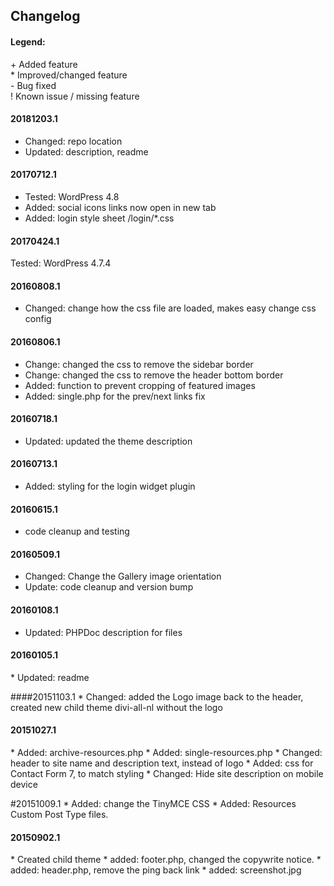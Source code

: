 ## Changelog

#### Legend:
  \+ Added feature   
  \* Improved/changed feature   
  \- Bug fixed   
  ! Known issue / missing feature   

#### 20181203.1
* Changed: repo location
* Updated: description, readme

#### 20170712.1
* Tested: WordPress 4.8
* Added: social icons links now open in new tab
* Added: login style sheet 
  		/login/*.css


#### 20170424.1
Tested: WordPress 4.7.4

#### 20160808.1
* Changed: change how the css file are loaded, makes easy change css config

#### 20160806.1
* Change: changed the css to remove the sidebar border
* Change: changed the css to remove the header bottom border
* Added: function to prevent cropping of featured images
* Added: single.php for the prev/next links fix

#### 20160718.1
* Updated: updated the theme description

#### 20160713.1
* Added: styling for the login widget plugin

#### 20160615.1
* code cleanup and testing

#### 20160509.1
* Changed: Change the Gallery image orientation
* Update: code cleanup and version bump

#### 20160108.1
* Updated: PHPDoc description for files

#### 20160105.1
 \* Updated: readme
 
####20151103.1
 \* Changed: added the Logo image back to the header, created new child theme divi-all-nl without the logo
 
 
#### 20151027.1
 \* Added: archive-resources.php
 \* Added: single-resources.php
 \* Changed: header to site name and description text, instead of logo
 \* Added: css for Contact Form 7, to match styling
 \* Changed: Hide site description on mobile device
 
#20151009.1
 \* Added: change the TinyMCE CSS
 \* Added: Resources Custom Post Type files.

#### 20150902.1
 \* Created child theme
 \* added: footer.php, changed the copywrite notice. 
 \* added: header.php, remove the ping back link
 \* added: screenshot.jpg
